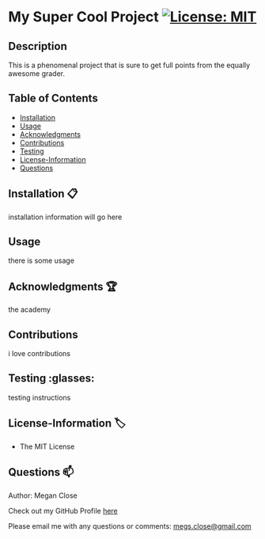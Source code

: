 # My Super Cool Project [![License: MIT](https://img.shields.io/badge/License-MIT-yellow.svg)](https://opensource.org/licenses/MIT)

## Description
This is a phenomenal project that is sure to get full points from the equally awesome grader. 

## Table of Contents
* [Installation](#Installation)
* [Usage](#Usage)
* [Acknowledgments](#Acknowledgments)
* [Contributions](#Contributions)
* [Testing](#Testing)
* [License-Information](#License-Information)
* [Questions](#Questions)

## Installation :clipboard:
installation information will go here

  
## Usage
there is some usage 

  
## Acknowledgments :trophy:
the academy

  
## Contributions
i love contributions

  
## Testing :glasses:
testing instructions

  
## License-Information :label:
  * The MIT License
  
## Questions :mailbox:
Author: Megan Close

Check out my GitHub Profile [here](https://github.com/MeganClo)

Please email me with any questions or comments: <megs.close@gmail.com>